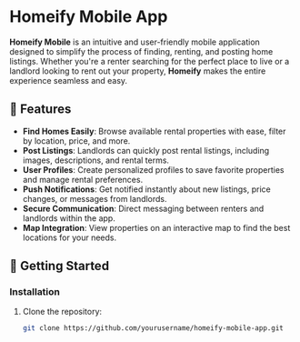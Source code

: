 # Homeify Mobile App

**Homeify Mobile** is an intuitive and user-friendly mobile application designed to simplify the process of finding, renting, and posting home listings. Whether you're a renter searching for the perfect place to live or a landlord looking to rent out your property, **Homeify** makes the entire experience seamless and easy.

## 📱 Features

- **Find Homes Easily**: Browse available rental properties with ease, filter by location, price, and more.
- **Post Listings**: Landlords can quickly post rental listings, including images, descriptions, and rental terms.
- **User Profiles**: Create personalized profiles to save favorite properties and manage rental preferences.
- **Push Notifications**: Get notified instantly about new listings, price changes, or messages from landlords.
- **Secure Communication**: Direct messaging between renters and landlords within the app.
- **Map Integration**: View properties on an interactive map to find the best locations for your needs.

## 🚀 Getting Started
### Installation

1. Clone the repository:
   ```bash
   git clone https://github.com/yourusername/homeify-mobile-app.git
